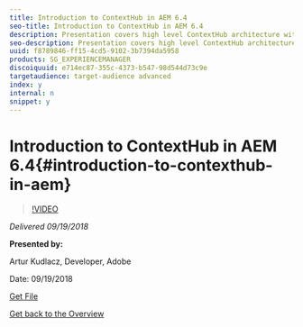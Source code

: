 ```yaml
---
title: Introduction to ContextHub in AEM 6.4
seo-title: Introduction to ContextHub in AEM 6.4
description: Presentation covers high level ContextHub architecture with some deeper dives on available generic stores, persistence layers, eventing and debugging. Learn about similarities and feature parity between ClientContext and ContextHub to ease migration to ContextHub.
seo-description: Presentation covers high level ContextHub architecture with some deeper dives on available generic stores, persistence layers, eventing and debugging. Learn about similarities and feature parity between ClientContext and ContextHub to ease migration to ContextHub.
uuid: f8789846-ff15-4cd5-9102-3b7394da5958
products: SG_EXPERIENCEMANAGER
discoiquuid: e714ec87-355c-4373-b547-98d544d73c9e
targetaudience: target-audience advanced
index: y
internal: n
snippet: y
---
```


# Introduction to ContextHub in AEM 6.4{#introduction-to-contexthub-in-aem}

>[!VIDEO](https://video.tv.adobe.com/v/23839/?quality=9)

*Delivered 09/19/2018*

**Presented by:**

Artur Kudlacz, Developer, Adobe

Date: 09/19/2018

[Get File](assets/gems-session-introduction-to-contexthub-in-aem-64.pdf)

[Get back to the Overview](https://helpx.adobe.com/experience-manager/kt/eseminars/gems/aem-index.html)
